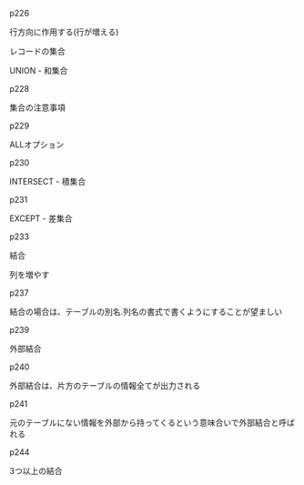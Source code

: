 p226

行方向に作用する(行が増える)

レコードの集合

UNION - 和集合

p228

集合の注意事項

p229

ALLオプション

p230

INTERSECT - 積集合

p231

EXCEPT - 差集合

p233

結合

列を増やす

p237

結合の場合は、テーブルの別名.列名の書式で書くようにすることが望ましい

p239

外部結合

p240

外部結合は、片方のテーブルの情報全てが出力される

p241

元のテーブルにない情報を外部から持ってくるという意味合いで外部結合と呼ばれる

p244

3つ以上の結合